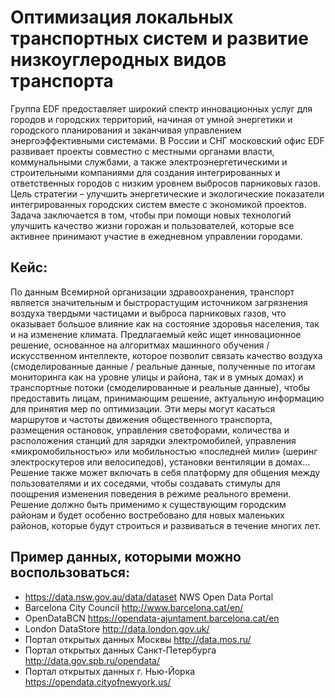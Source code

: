 
# Оптимизация локальных транспортных систем и развитие низкоуглеродных видов транспорта  

Группа EDF предоставляет широкий спектр инновационных услуг для городов и городских территорий, начиная от умной энергетики и городского планирования и заканчивая управлением энергоэффективными системами. В России и СНГ московский офис EDF развивает проекты совместно с местными органами власти, коммунальными службами, а также электроэнергетическими и строительными компаниями для создания интегрированных и ответственных городов с низким уровнем выбросов парниковых газов. 
Цель стратегии – улучшить энергетические и экологические показатели интегрированных городских систем вместе с экономикой проектов. Задача заключается в том, чтобы при помощи новых технологий улучшить качество жизни горожан и пользователей, которые все активнее принимают участие в ежедневном управлении городами.  

## Кейс:

По данным Всемирной организации здравоохранения, транспорт является значительным и быстрорастущим источником загрязнения воздуха твердыми частицами и выброса парниковых газов, что оказывает большое влияние как на состояние здоровья населения, так и на изменение климата. 
Предлагаемый кейс ищет инновационное решение, основанное на алгоритмах машинного обучения / искусственном интеллекте, которое позволит связать качество воздуха (смоделированные данные / реальные данные, полученные по итогам мониторинга как на уровне улицы и района, так и в умных домах) и транспортные потоки (смоделированные и реальные данные), чтобы предоставить лицам, принимающим решение, актуальную информацию для принятия мер по оптимизации. 
Эти меры могут касаться маршрутов и частоты движения общественного транспорта, размещения остановок, управления светофорами, количества и расположения станций для зарядки электромобилей, управления «микромобильностью» или мобильностью «последней мили» (шеринг электроскутеров или велосипедов), установки вентиляции в домах… 
Решение также может включать в себя платформу для общения между пользователями и их соседями, чтобы создавать стимулы для поощрения изменения поведения в режиме реального времени. 
Решение должно быть применимо к существующим городским районам и будет особенно востребовано для новых маленьких районов, которые будут строиться и развиваться в течение многих лет. 

## Пример данных, которыми можно воспользоваться:

- https://data.nsw.gov.au/data/dataset NWS Open Data Portal
- Barcelona City Council http://www.barcelona.cat/en/ 
- OpenDataBCN https://opendata-ajuntament.barcelona.cat/en
- London DataStore http://data.london.gov.uk/
- Портал открытых данных Москвы http://data.mos.ru/
- Портал открытых данных Санкт-Петербурга http://data.gov.spb.ru/opendata/
- Портал открытых данных г. Нью-Йорка https://opendata.cityofnewyork.us/
